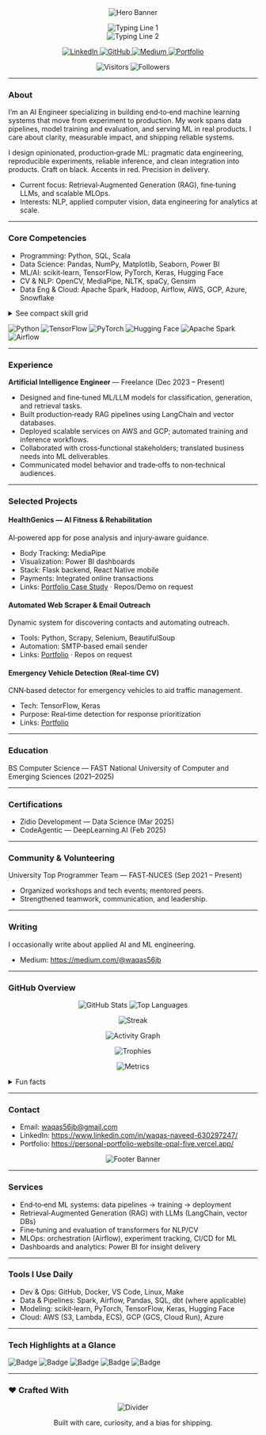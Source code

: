 <div align="center">

<img alt="Hero Banner" src="https://capsule-render.vercel.app/api?type=waving&height=260&color=0:0a0a0a,50:1f1f1f,100:0a0a0a&text=Waqas%20Naveed&fontColor=ffffff&fontAlign=50&fontAlignY=36&desc=AI%20Engineer%20%E2%80%A2%20Data%20Science%20%E2%80%A2%20NLP%20%E2%80%A2%20Computer%20Vision&descAlign=50&descAlignY=60" />

<p>
  <img alt="Typing Line 1" src="https://readme-typing-svg.herokuapp.com?font=Fira+Code&weight=600&size=20&duration=2400&pause=700&color=7DF9FF&center=true&vCenter=true&repeat=true&width=900&lines=Designing+modern%2C+production%E2%80%91grade+ML+systems" />
  <br/>
  <img alt="Typing Line 2" src="https://readme-typing-svg.herokuapp.com?font=Fira+Code&weight=600&size=20&duration=2400&pause=700&color=BB86FC&center=true&vCenter=true&repeat=true&width=900&lines=RAG%2C+LLMs%2C+and+scalable+MLOps" />
</p>

<p>
  <a href="https://www.linkedin.com/in/waqas-naveed-630297247/" target="_blank" aria-label="LinkedIn">
    <img alt="LinkedIn" src="https://img.shields.io/badge/LinkedIn-111827?style=for-the-badge&logo=linkedin&logoColor=7DF9FF" />
  </a>
  <a href="https://github.com/Waqas56jb" target="_blank" aria-label="GitHub">
    <img alt="GitHub" src="https://img.shields.io/badge/GitHub-0B1220?style=for-the-badge&logo=github&logoColor=BB86FC" />
  </a>
  <a href="https://medium.com/@waqas56jb" target="_blank" aria-label="Medium">
    <img alt="Medium" src="https://img.shields.io/badge/Medium-0F172A?style=for-the-badge&logo=medium&logoColor=A7F3D0" />
  </a>
  <a href="https://personal-portfolio-website-opal-five.vercel.app/" target="_blank" aria-label="Portfolio">
    <img alt="Portfolio" src="https://img.shields.io/badge/Portfolio-111827?style=for-the-badge&logo=vercel&logoColor=BB86FC" />
  </a>
</p>

<p>
  <img alt="Visitors" src="https://komarev.com/ghpvc/?username=Waqas56jb&style=flat-square&color=7DF9FF&label=visits" />
  <img alt="Followers" src="https://img.shields.io/github/followers/Waqas56jb?style=flat-square&color=0B1220&labelColor=7DF9FF&label=followers" />
</p>

</div>

---

### About

I’m an AI Engineer specializing in building end‑to‑end machine learning systems that move from experiment to production. My work spans data pipelines, model training and evaluation, and serving ML in real products. I care about clarity, measurable impact, and shipping reliable systems.

I design opinionated, production‑grade ML: pragmatic data engineering, reproducible experiments, reliable inference, and clean integration into products. Craft on black. Accents in red. Precision in delivery.

- Current focus: Retrieval‑Augmented Generation (RAG), fine‑tuning LLMs, and scalable MLOps.
- Interests: NLP, applied computer vision, data engineering for analytics at scale.

---

### Core Competencies

- Programming: Python, SQL, Scala
- Data Science: Pandas, NumPy, Matplotlib, Seaborn, Power BI
- ML/AI: scikit‑learn, TensorFlow, PyTorch, Keras, Hugging Face
- CV & NLP: OpenCV, MediaPipe, NLTK, spaCy, Gensim
- Data Eng & Cloud: Apache Spark, Hadoop, Airflow, AWS, GCP, Azure, Snowflake

<details>
  <summary>See compact skill grid</summary>

  
  <table>
    <tr>
      <td><img alt="Python" src="https://img.shields.io/badge/Python-0B1220?style=for-the-badge&logo=python&logoColor=7DF9FF" /></td>
      <td><img alt="SQL" src="https://img.shields.io/badge/SQL-0B1220?style=for-the-badge&logo=postgresql&logoColor=BB86FC" /></td>
      <td><img alt="Scala" src="https://img.shields.io/badge/Scala-0B1220?style=for-the-badge&logo=scala&logoColor=F87171" /></td>
    </tr>
    <tr>
      <td><img alt="TensorFlow" src="https://img.shields.io/badge/TensorFlow-0B1220?style=for-the-badge&logo=tensorflow&logoColor=F59E0B" /></td>
      <td><img alt="PyTorch" src="https://img.shields.io/badge/PyTorch-0B1220?style=for-the-badge&logo=pytorch&logoColor=FF6B6B" /></td>
      <td><img alt="Hugging Face" src="https://img.shields.io/badge/Hugging%20Face-0B1220?style=for-the-badge&logo=huggingface&logoColor=FBBF24" /></td>
    </tr>
    <tr>
      <td><img alt="Spark" src="https://img.shields.io/badge/Apache%20Spark-0B1220?style=for-the-badge&logo=apachespark&logoColor=F97316" /></td>
      <td><img alt="Airflow" src="https://img.shields.io/badge/Apache%20Airflow-0B1220?style=for-the-badge&logo=apacheairflow&logoColor=34D399" /></td>
      <td><img alt="OpenCV" src="https://img.shields.io/badge/OpenCV-0B1220?style=for-the-badge&logo=opencv&logoColor=60A5FA" /></td>
    </tr>
  </table>

</details>

<p>
  <img alt="Python" src="https://img.shields.io/badge/Python-0D0D0D?style=flat&logo=python&logoColor=DA1E37" />
  <img alt="TensorFlow" src="https://img.shields.io/badge/TensorFlow-0D0D0D?style=flat&logo=tensorflow&logoColor=DA1E37" />
  <img alt="PyTorch" src="https://img.shields.io/badge/PyTorch-0D0D0D?style=flat&logo=pytorch&logoColor=DA1E37" />
  <img alt="Hugging Face" src="https://img.shields.io/badge/Hugging%20Face-0D0D0D?style=flat&logo=huggingface&logoColor=DA1E37" />
  <img alt="Apache Spark" src="https://img.shields.io/badge/Apache%20Spark-0D0D0D?style=flat&logo=apachespark&logoColor=DA1E37" />
  <img alt="Airflow" src="https://img.shields.io/badge/Apache%20Airflow-0D0D0D?style=flat&logo=apacheairflow&logoColor=DA1E37" />
</p>

---

### Experience

**Artificial Intelligence Engineer** — Freelance (Dec 2023 – Present)

- Designed and fine‑tuned ML/LLM models for classification, generation, and retrieval tasks.
- Built production‑ready RAG pipelines using LangChain and vector databases.
- Deployed scalable services on AWS and GCP; automated training and inference workflows.
- Collaborated with cross‑functional stakeholders; translated business needs into ML deliverables.
- Communicated model behavior and trade‑offs to non‑technical audiences.

---

### Selected Projects

#### HealthGenics — AI Fitness & Rehabilitation
AI‑powered app for pose analysis and injury‑aware guidance.

- Body Tracking: MediaPipe
- Visualization: Power BI dashboards
- Stack: Flask backend, React Native mobile
- Payments: Integrated online transactions
- Links: [Portfolio Case Study](https://personal-portfolio-website-opal-five.vercel.app/) · Repos/Demo on request

#### Automated Web Scraper & Email Outreach
Dynamic system for discovering contacts and automating outreach.

- Tools: Python, Scrapy, Selenium, BeautifulSoup
- Automation: SMTP‑based email sender
- Links: [Portfolio](https://personal-portfolio-website-opal-five.vercel.app/) · Repos on request

#### Emergency Vehicle Detection (Real‑time CV)
CNN‑based detector for emergency vehicles to aid traffic management.

- Tech: TensorFlow, Keras
- Purpose: Real‑time detection for response prioritization
- Links: [Portfolio](https://personal-portfolio-website-opal-five.vercel.app/)

---

### Education

BS Computer Science — FAST National University of Computer and Emerging Sciences (2021–2025)

---

### Certifications

- Zidio Development — Data Science (Mar 2025)
- CodeAgentic — DeepLearning.AI (Feb 2025)

---

### Community & Volunteering

University Top Programmer Team — FAST‑NUCES (Sep 2021 – Present)

- Organized workshops and tech events; mentored peers.
- Strengthened teamwork, communication, and leadership.

---

### Writing

I occasionally write about applied AI and ML engineering.

- Medium: https://medium.com/@waqas56jb

---

### GitHub Overview

<p align="center">
  <img alt="GitHub Stats" src="https://github-readme-stats.vercel.app/api?username=Waqas56jb&show_icons=true&theme=radical&count_private=true&hide_border=true&title_color=7DF9FF&icon_color=BB86FC" />
  <img alt="Top Languages" src="https://github-readme-stats.vercel.app/api/top-langs/?username=Waqas56jb&layout=compact&theme=radical&hide_border=true&title_color=7DF9FF" />
</p>

<p align="center">
  <img alt="Streak" src="https://streak-stats.demolab.com?user=Waqas56jb&theme=radical&hide_border=true&ring=7DF9FF&fire=BB86FC&currStreakLabel=FFFFFF" />
</p>

<p align="center">
  <img alt="Activity Graph" src="https://github-readme-activity-graph.vercel.app/graph?username=Waqas56jb&bg_color=0B1220&color=7DF9FF&line=BB86FC&point=7DF9FF&area=true&hide_border=true" />
</p>

<p align="center">
  <img alt="Trophies" src="https://github-profile-trophy.vercel.app/?username=Waqas56jb&theme=algolia&no-frame=true&row=1&margin-w=12&margin-h=12&title=Commit,Repositories,Issues,Stars,Followers,PullRequest" />
</p>

<p align="center">
  <img alt="Metrics" src="https://metrics.lecoq.io/Waqas56jb?template=classic&repositories.forks=true&stars=1&followup=1&habits=1&isocalendar=1&lines=1&people=1&achievements=1&notable=1&base=header,activity,community,repositories,metadata&isocalendar.duration=full-year&achievements.threshold=C&achievements.secrets=true&achievements.display=compact&config.timezone=Asia%2FKarachi&config.animated=true&config.twemoji=true&config.display=columns" />
</p>

<details>
  <summary>Fun facts</summary>
  
  - 🚴 Avid cyclist and outdoor enthusiast
  - 🧠 Exploring Generative AI & LLMs
  - 📝 Working toward my first research paper
</details>

---

### Contact

- Email: waqas56jb@gmail.com
- LinkedIn: https://www.linkedin.com/in/waqas-naveed-630297247/
- Portfolio: https://personal-portfolio-website-opal-five.vercel.app/

<div align="center">

<img alt="Footer Banner" src="https://capsule-render.vercel.app/api?type=waving&section=footer&height=140&color=0:0a0a0a,100:1f1f1f" />

</div>

---

### Services

- End‑to‑end ML systems: data pipelines → training → deployment
- Retrieval‑Augmented Generation (RAG) with LLMs (LangChain, vector DBs)
- Fine‑tuning and evaluation of transformers for NLP/CV
- MLOps: orchestration (Airflow), experiment tracking, CI/CD for ML
- Dashboards and analytics: Power BI for insight delivery

---

### Tools I Use Daily

- Dev & Ops: GitHub, Docker, VS Code, Linux, Make
- Data & Pipelines: Spark, Airflow, Pandas, SQL, dbt (where applicable)
- Modeling: scikit‑learn, PyTorch, TensorFlow, Keras, Hugging Face
- Cloud: AWS (S3, Lambda, ECS), GCP (GCS, Cloud Run), Azure

---

### Tech Highlights at a Glance

<p>
  <img alt="Badge" src="https://img.shields.io/badge/LLMs-0D0D0D?style=for-the-badge&logo=openai&logoColor=DA1E37" />
  <img alt="Badge" src="https://img.shields.io/badge/RAG-0D0D0D?style=for-the-badge&logo=apachekafka&logoColor=DA1E37" />
  <img alt="Badge" src="https://img.shields.io/badge/Vector%20DBs-0D0D0D?style=for-the-badge&logo=postgresql&logoColor=DA1E37" />
  <img alt="Badge" src="https://img.shields.io/badge/MLOps-0D0D0D?style=for-the-badge&logo=githubactions&logoColor=DA1E37" />
  <img alt="Badge" src="https://img.shields.io/badge/CV-0D0D0D?style=for-the-badge&logo=opencv&logoColor=DA1E37" />
</p>

---

### ❤️ Crafted With

<p align="center">
  <img alt="Divider" src="https://img.shields.io/badge/%E2%9D%A4%EF%B8%8F-black%20%26%20red-DA1E37?style=for-the-badge&labelColor=0D0D0D" />
</p>

<p align="center">
  Built with care, curiosity, and a bias for shipping.
</p>



